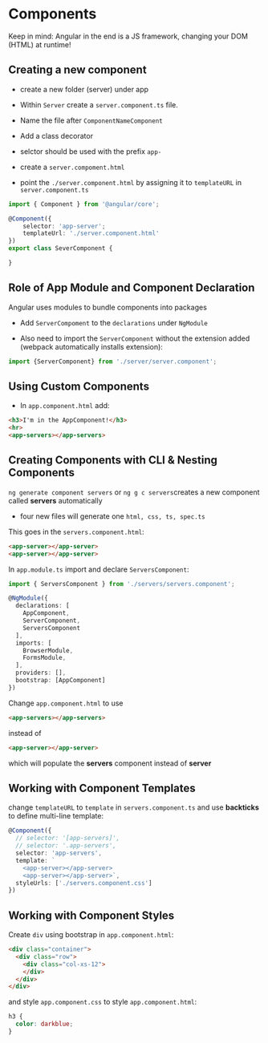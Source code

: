 # Components

Keep in mind: Angular in the end is a JS framework, changing your DOM (HTML) at runtime!

## Creating a new component
- create a new folder (server) under app
- Within ```Server``` create a ```server.component.ts``` file.

- Name the file after ```ComponentNameComponent```
- Add a class decorator
- selctor should be used with the prefix ```app-```
- create a ```server.compoment.html```
- point the ```./server.component.html``` by assigning it to ```templateURL``` in ```server.component.ts```

```typescript
import { Component } from '@angular/core';

@Component({
    selector: 'app-server';
    templateUrl: './server.component.html'
})
export class SeverComponent {

}
```

## Role of App Module and Component Declaration

Angular uses modules to bundle components into packages

- Add ```ServerCompoment``` to the ```declarations``` under ```NgModule```

- Also need to import the ```ServerComponent``` without the extension added (webpack automatically installs extension):

```typescript
import {ServerComponent} from './server/server.component';
```

## Using Custom Components
- In ```app.component.html``` add:
```html
<h3>I'm in the AppComponent!</h3>
<hr>
<app-servers></app-servers>
```

## Creating Components with CLI & Nesting Components

```ng generate component servers``` or ```ng g c servers```creates a new component called __servers__ automatically

- four new files will generate one ```html, css, ts, spec.ts```

This goes in the ```servers.component.html```:

```html
<app-server></app-server>
<app-server></app-server>
```

In ```app.module.ts``` import and declare ```ServersComponent```:

```typescript
import { ServersComponent } from './servers/servers.component';

@NgModule({
  declarations: [
    AppComponent,
    ServerComponent,
    ServersComponent
  ],
  imports: [
    BrowserModule,
    FormsModule,
  ],
  providers: [],
  bootstrap: [AppComponent]
})
```

Change ```app.component.html``` to use

```html
<app-servers></app-servers>
```

instead of
```html
<app-server></app-server>
```

which will populate the __servers__ component instead of __server__

## Working with Component Templates

change ```templateURL``` to ```template``` in ```servers.component.ts``` and use __backticks__ to define multi-line template:

```typescript
@Component({
  // selector: '[app-servers]',
  // selector: '.app-servers',
  selector: 'app-servers',
  template: `
    <app-server></app-server>
    <app-server></app-server>`,
  styleUrls: ['./servers.component.css']
})
```

## Working with Component Styles
Create ```div``` using bootstrap in ```app.component.html```:

```html
<div class="container">
  <div class="row">
    <div class="col-xs-12">
    </div>
  </div>
</div>
```

and style ```app.component.css``` to style ```app.component.html```:

```css
h3 {
  color: darkblue;
}
```